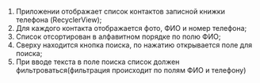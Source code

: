 1. Приложении отображает список контактов записной книжки
телефона (RecyclerView);
2. Для каждого контакта отображается фото, ФИО и номер телефона;
3. Список отсортирован в алфавитном порядке по полю ФИО;
4. Сверху находится кнопка поиска, по нажатию открывается поле для поиска;
5. При вводе текста в поле поиска список должен
фильтроваться(фильтрация происходит по полям ФИО и телефону)

